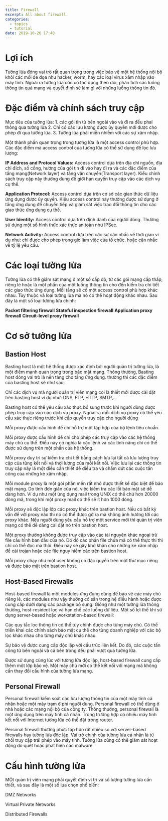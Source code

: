 ```yaml
---
title: Firewall
excerpt: All about firewall.
categories:
  - topics
  - tutorial
date: 2019-10-26 17:40
---
```


# Lợi ích 


Tường lửa đóng vai trò rất quan trọng trong việc bảo vệ một hệ thống nội bộ khỏi các mối đe dọa như hacker, worm, hay các loại virus xâm nhập vào máy tính. Ngoài ra tường lửa còn có tác dụng theo dõi, phân tích các luồng thông tin quá mạng và quyết định sẽ làm gì với những luồng thông tin đó. 



# Đặc điểm và chính sách truy cập

Mục tiêu của tường lửa: 
	1. các gói tin từ bên ngoài vào và đi ra đều phaỉ thông qua tường lửa 
	2. Chỉ có các lưu lượng được ủy quyền mới được cho phép đi qua tường lửa. 
	3. Tường lửa phải miễn nhiễm với các sự xâm nhập.

Một thành phần quan trọng trong tường lửa là một access control phù hợp. 
Các đặc điểm mà access control của tường lửa có thể sử dụng để lọc lưu lượng:

**IP Address and Protocol Values:**
	Access control dựa trên địa chỉ nguồn, địa chỉ đích, số cổng, hướng của gói tin đi vào hay đi ra và các đặc điểm của tầng mạng(Network layer) và tầng vận chuyển(Transport layer). Kiểu chính sách truy cập này thường dùng để giới hạn quyền truy cập vào các dịch vụ cụ thể. 

**Application Protocol:** 
	Access control dựa trên cơ sở các giao thức dữ liệu ứng dụng được ủy quyền. Kiểu access control này thường được sử dụng ở tầng ứng dụng để chuyển tiếp và giám sát việc trao đổi thông tin cho các giao thức ứng dụng cụ thể. 

**User Identity:**
	Access control dựa trên định danh của người dùng. Thường sử dựng một số hình thức xác thực an toàn như IPSec.  

**Network Activity:** 
	Access control dựa trên các sự cân nhắc về thời gian ví dụ như: chỉ được cho phép trong giờ làm việc của tổ chức. hoặc cân nhắc về tỷ lệ yêu cầu.

<!-- Trước khi nói về những chi tiết bên trong trường lửa, chúng ta hãy tóm tắt lại những điều mong đợi về tưởng lửa và khả năng của nó. 

1. Tường lửa giữa những truy cập trái phép ra khỏi mạng được bảo vệ và các dịch vụ dễ bị tấn công. 

2. Theo dõi các sự kiện bên trọng mạng có liên quan đến bảo mật  -->

# Các loại tường lửa

Tường lửa có thể giám sat mạng ở một số cấp độ, từ các gói mạng cấp thấp, riêng lẻ hoặc là một phần của một luồng thông tin cho đến kiểm tra chi tiết các giao thức ứng dụng. Mỗi tầng sẽ có một access control phù hợp khác nhau. Tùy thuộc và loại tường lửa mà nó có thể hoạt động khác nhau. Sau đây là một số loại tường lửa chính: 


**Packet filtering firewall**
**Stateful inspection firewall**
**Application proxy firewall**
**Circuit-level proxy firewall**

#  Cơ sở tưởng lửa


## Bastion Host
Basting host là một hệ thống được xác định bởi người quản trị tường lửa, là một điểm mạnh quan trọng trong bảo mật mạng. Thông thường, Basting host đóng vai trò là nền tảng cho tầng ứng dụng. thường thì các đặc điểm của basting host sẽ như sau: 
	
Chỉ các dịch vụ mà người quản trị viên mạng coi là thiết mới được cài đặt trên basting host ví dụ như: DNS, FTP, HTTP, SMTP,...

Basting host có thể yêu cầu xác thực bổ sung trước khi người dùng được phép truy cập vào các dịch vụ proxy. Ngoài ra mỗi dịch vụ proxy có thể yêu cầu xác thực riêng trước khi cấp quyền truy cập cho người dùng

Mỗi proxy được cấu hình để chỉ hỗ trợ một tập hợp của bộ lệnh tiêu chuẩn.

Mỗi proxy được cấu hình để chỉ cho phép các truy cập vào các hệ thống máy chủ cụ thể. Điều này có nghĩa là các lệnh và các tính năng chỉ có thể được sử dụng trên một phần của hệ thống.

Mỗi proxy duy trì sự kiểm tra chi tiết bằng cách lưu lại tất cả lưu lượng truy cập của từng kết nối và thời lượng của mỗi kết nối. Việc lưu lại các thông tin truy cập này là một điều cần thiết để điều tra và chấm dứt các cuộc tấn công của những kẻ xâm nhập. 

Mỗi module proxy là một gói phần mền rất nhỏ được thiết kế đặc biệt để bảo mật mạng. Do tính đơn giản của nó, việc kiểm tra các lỗi bảo mật sẽ dễ dàng hơn. Ví dụ như một ứng dụng mail trong UNIX có thể chứ hơn 20000 dòng mã, trong khi một proxy mail có thể sẽ ít hơn 1000 dòng. 

Mỗi proxy sẽ độc lập lớp các proxy khác trên bastion host. Nếu có bất kỳ vấn đề với proxy nào thì nó có thể được gỡ ra mà không ảnh hướng tới các proxy khác. Nếu người dùng yêu cầu hỗ trợ một service mới thì quản trị viên mạng có thể dễ dàng cài đặt nó trên bastion host. 

Một proxy thường không được truy cập vào các tài nguyên khác ngoại trừ file cấu hình ban đầu của nó. Do đó các phần file chứa mã có thể thực thi thì chỉ có thể đọc mà thôi. Điều này sẽ gây khó khăn cho những kẻ xâm nhập để cài trojan hoặc các file nguy hiểm các trên bastion host. 

Mỗi proxy chạy như một user không có đặc quyền trên một thư mục riêng và được bảo mật trên bastion host. 


## Host-Based Firewalls

Host-based firewall là một modules ứng đụng dùng để bảo vệ các máy chủ riêng lẻ. các modules như vậy thường có sẵn trong hệ điều hành hoặc được cung cấp dưới dạng các package bổ sung. Giống như một tường lửa thông thường, host-resident lọc và hạn chế các luồng dữ liệu. Một số lợi thế khi sử dụng server-based hoặc workstation-based firewall:  


Các quy tắc lọc thông tin có thể tùy chỉnh được cho từng máy chủ. Có thể triển khai các chính sách bảo mật cụ thể cho từng doanh nghiệp với các bộ lọc khác nhau cho từng máy chủ khác nhau. 

Sự bảo vệ được cung cấp độc lập với cấu trúc liên kết. Do đó, các cuộc tấn công từ bên ngoài và cả bên trong đều phải vượt qua tường lửa. 

Được sử dụng cùng lúc với tường lửa độc lập, host-based firewall cung cấp thêm một lớp bảo vệ. Một máy chủ mới có thể kết nối với mạng mà không cần thay đổi cấu hình của tường lửa mạng.  

## Personal Firewall

Personal firewall kiểm soát các lưu lượng thông tin của một máy tính cá nhân hoặc một máy trạm ở phí người dùng. 
Personal firewall có thể dùng ở nhà hoặc các mạng nội bộ của công ty. Thông thường, personal firewall là một ứng dụng trên máy tính cá nhân. Trong trường hợp có nhiều máy tính kết nối với Internet tường lửa có thể đặt trong router. 

Personal firewall thường phức tạp hơn rất nhiều so với server-based firewalls hay tường lửa độc lập. Vai trò chính của tường lửa cá nhân là từ chối truy cập trái phép vào máy tính. Tường lửa cũng có thể giám sát hoạt động dò quét hoặc phát hiện các malware. 

# Cấu hình tường lửa 

MỘt quản trị viên mạng phải quyết định vị trí và số lượng tường lửa cần thiết, và sau đây là một số lựa chọn phổ biến: 

DMZ Networks


Virtual Private Networks


Distributed Firewalls



